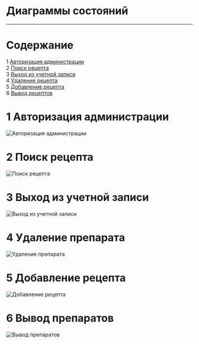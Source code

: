 # Диаграммы состояний
---

# Содержание
1 [Авторизация администрации](#auth)  
2 [Поиск рецепта](#search)  
3 [Выход из учетной записи](#logout)  
4 [Удаление рецепта](#delete)  
5 [Добавление рецепта](#add)  
6 [Вывод рецептов](#show)  


<a name="auth"/>

# 1 Авторизация администрации
![Авторизация администрации](Authorization.png)

<a name="search"/>

# 2 Поиск рецепта
![Поиск рецепта](Search.png)

<a name="logout"/>

# 3 Выход из учетной записи
![Выход из учетной записи](Logout.png)

<a name="delete"/>

# 4 Удаление препарата
![Удаление препарата](DeleteRecipe.png)

<a name="add"/>

# 5 Добавление рецепта
![Добавление рецепта](AddRecipe.png)

<a name="show"/>

# 6 Вывод препаратов
![Вывод препаратов](ShowRecipes.png)

<a name="delete"/>


